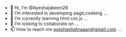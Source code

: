 - 👋 Hi, I’m @Ayeshajabeen28
- 👀 I’m interested in developing page,codeing ...
- 🌱 I’m currently learning html css js ...
- 💞️ I’m looking to collaborate on ...
- 📫 How to reach me ayeshashahraaan@gmail.com ...

<!---
Ayeshajabeen28/Ayeshajabeen28 is a ✨ special ✨ repository because its `README.md` (this file) appears on your GitHub profile.
You can click the Preview link to take a look at your changes.
--->
